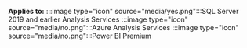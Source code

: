 **Applies to:** :::image type="icon" source="media/yes.png":::SQL Server 2019 and earlier Analysis Services :::image type="icon" source="media/no.png":::Azure Analysis Services :::image type="icon" source="media/no.png":::Power BI Premium
